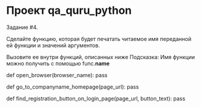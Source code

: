 # Проект qa_quru_python

Задание #4.

Сделайте функцию, которая будет печатать читаемое имя переданной ей функции и значений аргументов.

Вызовите ее внутри функций, описанных ниже
Подсказка: Имя функции можно получить с помощью func.__name__


def open_browser(browser_name):
    pass

def go_to_companyname_homepage(page_url):
    pass

def find_registration_button_on_login_page(page_url, button_text):
    pass
